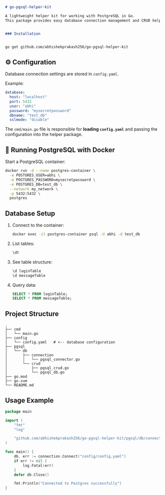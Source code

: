 
````markdown
# go-pgsql-helper-kit

A lightweight helper kit for working with PostgreSQL in Go.  
This package provides easy database connection management and CRUD helpers for the chat message.


### Installation


go get github.com/abhishekprakash256/go-pgsql-helper-kit

````



## ⚙️ Configuration

Database connection settings are stored in `config.yaml`.

Example:

```yaml
database:
  host: "localhost"
  port: 5432
  user: "abhi"
  password: "mysecretpassword"
  dbname: "test_db"
  sslmode: "disable"
```

The `cmd/main.go` file is responsible for **loading `config.yaml`** and passing the configuration into the helper package.



## 🐳 Running PostgreSQL with Docker

Start a PostgreSQL container:

```bash
docker run -d --name postgres-container \
  -e POSTGRES_USER=abhi \
  -e POSTGRES_PASSWORD=mysecretpassword \
  -e POSTGRES_DB=test_db \
  --network my_network \
  -p 5432:5432 \
  postgres
```



## Database Setup

1. Connect to the container:

   ```bash
   docker exec -it postgres-container psql -U abhi -d test_db
   ```

2. List tables:

   ```sql
   \dt
   ```

3. See table structure:

   ```sql
   \d loginTable
   \d messageTable
   ```

4. Query data:

   ```sql
   SELECT * FROM loginTable;
   SELECT * FROM messageTable;
   ```



## Project Structure

```
.
├── cmd
│   └── main.go
├── config
│   └── config.yaml   # <-- database configuration
├── pgsql
│   └── db
│       ├── connection
│       │   └── pgsql_connector.go
│       └── crud
│           ├── pgsql_crud.go
│           └── pgsql_db.go
├── go.mod
├── go.sum
└── README.md
```



## Usage Example

```go
package main

import (
	"fmt"
	"log"

	"github.com/abhishekprakash256/go-pgsql-helper-kit/pgsql/db/connection"
)

func main() {
	db, err := connection.Connect("config/config.yaml")
	if err != nil {
		log.Fatal(err)
	}
	defer db.Close()

	fmt.Println("Connected to Postgres successfully")
}
```



